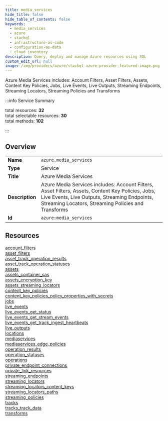 ```yaml
---
title: media_services
hide_title: false
hide_table_of_contents: false
keywords:
  - media_services
  - azure
  - stackql
  - infrastructure-as-code
  - configuration-as-data
  - cloud inventory
description: Query, deploy and manage Azure resources using SQL
custom_edit_url: null
image: /img/providers/azure/stackql-azure-provider-featured-image.png
---
```


Azure Media Services includes: Account Filters, Asset Filters, Assets, Content Key Policies, Jobs, Live Events, Live Outputs, Streaming Endpoints, Streaming Locators, Streaming Policies and Transforms  
    
:::info Service Summary

<div class="row">
<div class="providerDocColumn">
<span>total resources:&nbsp;<b>32</b></span><br />
<span>total selectable resources:&nbsp;<b>30</b></span><br />
<span>total methods:&nbsp;<b>102</b></span><br />
</div>
</div>

:::

## Overview
<table><tbody>
<tr><td><b>Name</b></td><td><code>azure.media_services</code></td></tr>
<tr><td><b>Type</b></td><td>Service</td></tr>
<tr><td><b>Title</b></td><td>Azure Media Services</td></tr>
<tr><td><b>Description</b></td><td>Azure Media Services includes: Account Filters, Asset Filters, Assets, Content Key Policies, Jobs, Live Events, Live Outputs, Streaming Endpoints, Streaming Locators, Streaming Policies and Transforms</td></tr>
<tr><td><b>Id</b></td><td><code>azure:media_services</code></td></tr>
</tbody></table>

## Resources
<div class="row">
<div class="providerDocColumn">
<a href="/providers/azure/media_services/account_filters/">account_filters</a><br />
<a href="/providers/azure/media_services/asset_filters/">asset_filters</a><br />
<a href="/providers/azure/media_services/asset_track_operation_results/">asset_track_operation_results</a><br />
<a href="/providers/azure/media_services/asset_track_operation_statuses/">asset_track_operation_statuses</a><br />
<a href="/providers/azure/media_services/assets/">assets</a><br />
<a href="/providers/azure/media_services/assets_container_sas/">assets_container_sas</a><br />
<a href="/providers/azure/media_services/assets_encryption_key/">assets_encryption_key</a><br />
<a href="/providers/azure/media_services/assets_streaming_locators/">assets_streaming_locators</a><br />
<a href="/providers/azure/media_services/content_key_policies/">content_key_policies</a><br />
<a href="/providers/azure/media_services/content_key_policies_policy_properties_with_secrets/">content_key_policies_policy_properties_with_secrets</a><br />
<a href="/providers/azure/media_services/jobs/">jobs</a><br />
<a href="/providers/azure/media_services/live_events/">live_events</a><br />
<a href="/providers/azure/media_services/live_events_get_status/">live_events_get_status</a><br />
<a href="/providers/azure/media_services/live_events_get_stream_events/">live_events_get_stream_events</a><br />
<a href="/providers/azure/media_services/live_events_get_track_ingest_heartbeats/">live_events_get_track_ingest_heartbeats</a><br />
<a href="/providers/azure/media_services/live_outputs/">live_outputs</a><br />
</div>
<div class="providerDocColumn">
<a href="/providers/azure/media_services/locations/">locations</a><br />
<a href="/providers/azure/media_services/mediaservices/">mediaservices</a><br />
<a href="/providers/azure/media_services/mediaservices_edge_policies/">mediaservices_edge_policies</a><br />
<a href="/providers/azure/media_services/operation_results/">operation_results</a><br />
<a href="/providers/azure/media_services/operation_statuses/">operation_statuses</a><br />
<a href="/providers/azure/media_services/operations/">operations</a><br />
<a href="/providers/azure/media_services/private_endpoint_connections/">private_endpoint_connections</a><br />
<a href="/providers/azure/media_services/private_link_resources/">private_link_resources</a><br />
<a href="/providers/azure/media_services/streaming_endpoints/">streaming_endpoints</a><br />
<a href="/providers/azure/media_services/streaming_locators/">streaming_locators</a><br />
<a href="/providers/azure/media_services/streaming_locators_content_keys/">streaming_locators_content_keys</a><br />
<a href="/providers/azure/media_services/streaming_locators_paths/">streaming_locators_paths</a><br />
<a href="/providers/azure/media_services/streaming_policies/">streaming_policies</a><br />
<a href="/providers/azure/media_services/tracks/">tracks</a><br />
<a href="/providers/azure/media_services/tracks_track_data/">tracks_track_data</a><br />
<a href="/providers/azure/media_services/transforms/">transforms</a><br />
</div>
</div>
